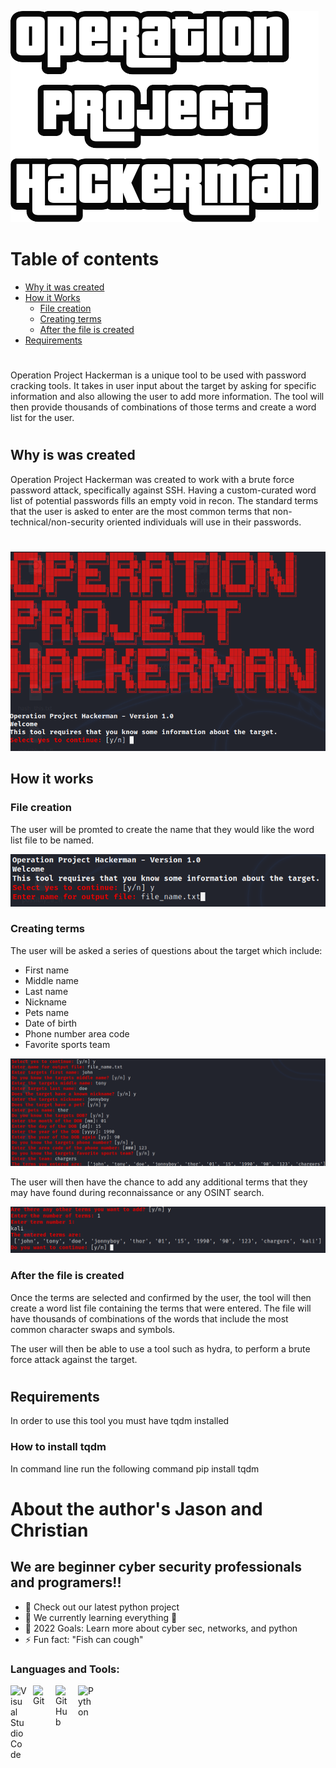 
![](https://raw.githubusercontent.com/jasonwunder/Operation-Project-Hackerman/main/images/op_hack_man.png)
#
# Table of contents
- [Why it was created](#why-is-was-created) 
- [How it Works](#how-it-works)
    - [File creation](#file-creation)
    - [Creating terms](#creating-terms)
    - [After the file is created](#after-the-file-is-created)
- [Requirements](#requirements)

#

Operation Project Hackerman is a unique tool to be used with password cracking tools. It takes in user input about the target by asking for specific information and also allowing the user to add more information. The tool will then provide thousands of combinations of those terms and create a word list for the user.

#

## Why is was created
Operation Project Hackerman was created to work with a brute force password attack, specifically against SSH. Having a custom-curated word list of potential passwords fills an empty void in recon. The standard terms that the user is asked to enter are the most common terms that non-technical/non-security oriented individuals will use in their passwords. 

#

![](https://raw.githubusercontent.com/jasonwunder/Operation-Project-Hackerman/main/images/one.PNG)
## How it works
### File creation
The user will be promted to create the name that they would like the word list file to be named.

![](https://raw.githubusercontent.com/jasonwunder/Operation-Project-Hackerman/main/images/two.PNG)

### Creating terms
The user will be asked a series of questions about the target which include:
- First name
- Middle name
- Last name
- Nickname
- Pets name
- Date of birth
- Phone number area code
- Favorite sports team

![](https://raw.githubusercontent.com/jasonwunder/Operation-Project-Hackerman/main/images/three.PNG)

The user will then have the chance to add any additional terms that they may have found during reconnaissance or any OSINT search.

![](https://raw.githubusercontent.com/jasonwunder/Operation-Project-Hackerman/main/images/four.PNG)

### After the file is created
Once the terms are selected and confirmed by the user, the tool will then create a word list file containing the terms that were entered. The file will have thousands of combinations of the words that include the most common character swaps and symbols. 

The user will then be able to use a tool such as hydra, to perform a brute force attack against the target.

#

## Requirements 
In order to use this tool you must have tqdm installed
### How to install tqdm
In command line run the following command
pip install tqdm




# About the author's Jason and Christian 



## We are beginner cyber security professionals and programers!!

- 🔭 Check out our latest python project
- 🌱 We currently learning everything 🤣
- 🥅 2022 Goals: Learn more about cyber sec, networks, and python
- ⚡ Fun fact: "Fish can cough"




### Languages and Tools:

<img align="left" alt="Visual Studio Code" width="26px" src="https://cdn.jsdelivr.net/gh/devicons/devicon/icons/vscode/vscode-original.svg" style="padding-right:10px;" />

<img align="left" alt="Git" width="26px" src="https://cdn.jsdelivr.net/gh/devicons/devicon/icons/git/git-original.svg" style="padding-right:10px;" />

<img align="left" alt="GitHub" width="26px" src="https://user-images.githubusercontent.com/3369400/139448065-39a229ba-4b06-434b-bc67-616e2ed80c8f.png" style="padding-right:10px;" />

<img align="left" alt="Python" width="26px" src="https://cdn.iconscout.com/icon/free/png-256/python-3521655-2945099.png" style="padding-right:10px;" />
